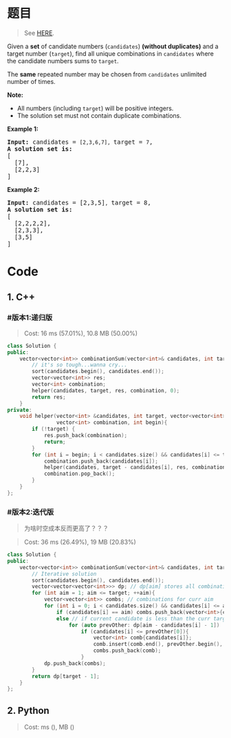 # 题目

> See [HERE](https://leetcode.com/problems/combination-sum/).

<div><p>Given a <strong>set</strong> of candidate numbers (<code>candidates</code>) <strong>(without duplicates)</strong> and a target number (<code>target</code>), find all unique combinations in <code>candidates</code>&nbsp;where the candidate numbers sums to <code>target</code>.</p>

<p>The <strong>same</strong> repeated number may be chosen from <code>candidates</code>&nbsp;unlimited number of times.</p>

<p><strong>Note:</strong></p>

<ul>
	<li>All numbers (including <code>target</code>) will be positive integers.</li>
	<li>The solution set must not contain duplicate combinations.</li>
</ul>

<p><strong>Example 1:</strong></p>

<pre><strong>Input:</strong> candidates = <code>[2,3,6,7], </code>target = <code>7</code>,
<strong>A solution set is:</strong>
[
  [7],
  [2,2,3]
]
</pre>

<p><strong>Example 2:</strong></p>

<pre><strong>Input:</strong> candidates = [2,3,5]<code>, </code>target = 8,
<strong>A solution set is:</strong>
[
&nbsp; [2,2,2,2],
&nbsp; [2,3,3],
&nbsp; [3,5]
]
</pre>
</div>

# Code

## 1. C++

### #版本1:递归版

> Cost: 16 ms (57.01%), 10.8 MB (50.00%)

```C++
class Solution {
public:
    vector<vector<int>> combinationSum(vector<int>& candidates, int target) {
        // it's so tough...wanna cry...
        sort(candidates.begin(), candidates.end());
        vector<vector<int>> res;
        vector<int> combination;
        helper(candidates, target, res, combination, 0);
        return res;
    }
private:
    void helper(vector<int> &candidates, int target, vector<vector<int>> &res, 
                vector<int> combination, int begin){
        if (!target) {
            res.push_back(combination);
            return;
        }
        for (int i = begin; i < candidates.size() && candidates[i] <= target; ++i){
            combination.push_back(candidates[i]);
            helper(candidates, target - candidates[i], res, combination, i);
            combination.pop_back();
        }
    }
};
```

### #版本2:迭代版

> 为啥时空成本反而更高了？？？

> Cost: 36 ms (26.49%), 19 MB (20.83%)

```C++
class Solution {
public:
    vector<vector<int>> combinationSum(vector<int>& candidates, int target) {
        // Iterative solution
        sort(candidates.begin(), candidates.end());
        vector<vector<vector<int>>> dp; // dp[aim] stores all combinations that add up to aim+1
        for (int aim = 1; aim <= target; ++aim){
            vector<vector<int>> combs; // combinations for curr aim
            for (int i = 0; i < candidates.size() && candidates[i] <= aim; ++i)
                if (candidates[i] == aim) combs.push_back(vector<int>{candidates[i]});
                else // if current candidate is less than the curr target (i.e. aim) use previous results
                    for (auto prevOther: dp[aim - candidates[i] - 1])
                        if (candidates[i] <= prevOther[0]){
                            vector<int> comb{candidates[i]};
                            comb.insert(comb.end(), prevOther.begin(), prevOther.end());
                            combs.push_back(comb);
                        }
            dp.push_back(combs);
        }
        return dp[target - 1];
    }
};
```

## 2. Python

> Cost: ms (), MB ()

```python

```
